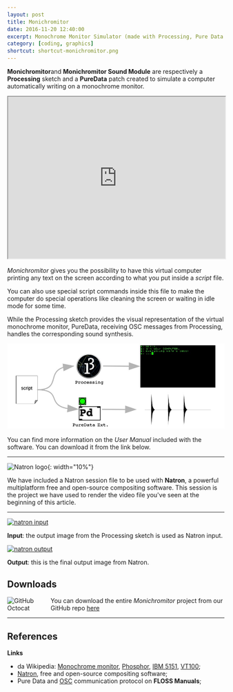 ```yaml
---
layout: post
title: Monichromitor
date: 2016-11-20 12:40:00
excerpt: Monochrome Monitor Simulator (made with Processing, Pure Data and Natron)
category: [coding, graphics]
shortcut: shortcut-monichromitor.png
---
```


**Monichromitor**and **Monichromitor Sound Module** are respectively a **Processing** sketch and a **PureData** patch created to simulate a computer automatically writing on a monochrome monitor.

<iframe src="https://www.youtube.com/embed/Pm0qunstOkg" height="375" width="100%" allowfullscreen="" ></iframe>

_Monichromitor_ gives you the possibility to have this virtual computer printing any text on the screen according to what you put inside a _script_ file.

You can also use special script commands inside this file to make the computer do special operations like cleaning the screen or waiting in idle mode for some time.

While the Processing sketch provides the visual representation of the virtual monochrome monitor, PureData, receiving OSC messages from Processing, handles the corresponding sound synthesis.

![monichromitor working principle pt1](/assets/images/monichromitor/pt1.jpg)

You can find more information on the <em>User Manual</em> included with the software. You can download it from the link below.

---

![Natron logo](http://www.limulo.net/images/logos/natron-logo.jpg){: width="10%"}

We have included a Natron session file to be used with **Natron**, a powerful multiplatform free and open-source compositing software. This session is the project we have used to render the video file you've seen at the beginning of this article.

---

<a href="{{site.url}}/assets/images/monichromitor/input.png">
<img alt="natron input" src="{{site.url}}/assets/images/monichromitor/input_low.png"/>
</a>

**Input**: the output image from the Processing sketch is used as Natron input.

<a href="{{site.url}}/assets/images/monichromitor/output.png">
<img alt="natron output" src="{{site.url}}/assets/images/monichromitor/output_low.jpg"/>
</a>

**Output**: this is the final output image from Natron.

<!--
<div class="img">
<img alt="monichromitor working principle pt1" src="http://www.limulo.net/images/monichromitor/pt2.jpg"/>
</div>
-->

## Downloads

<div>
<img src="http://www.limulo.net/images/logos/github-octocat.jpg" alt="GitHub Octocat" style="float: left; width: 20%;"/>
<p>You can download the entire <em>Monichromitor</em> project from our GitHub repo <a class="ext" href="https://github.com/Limulo/monichromitor" >here</a></p>
<hr class="clear">
</div>

## References

**Links**

* da Wikipedia: [Monochrome monitor](https://en.wikipedia.org/wiki/Monochrome_monitor), [Phosphor](https://en.wikipedia.org/wiki/Phosphor), [IBM 5151](https://en.wikipedia.org/wiki/IBM_5151), [VT100](https://it.wikipedia.org/wiki/VT100);
* [Natron](http://natron.fr/), free and open-source compositing software;
* Pure Data and [OSC](http://en.flossmanuals.net/pure-data/ch065_osc/) communication protocol on **FLOSS Manuals**;
